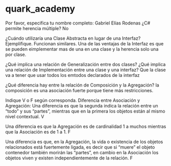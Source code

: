 # quark_academy

Por favor, especifica tu nombre completo: Gabriel Elías Rodenas
¿C# permite herencia múltiple?
No

¿Cuándo utilizaría una Clase Abstracta en lugar de una Interfaz? Ejemplifique.
Funcionan similares. 
Una de las ventajas de la Interfaz es que se pueden eimplementar mas de una en una clase y la herencia solo una por clase.

¿Qué implica una relación de Generalización entre dos clases?
¿Qué implica una relación de Implementación entre una clase y una interfaz?
Que la clase va a tener que usar todos los emtodos declarados de la interfaz

¿Qué diferencia hay entre la relación de Composición y la Agregación?
la composición es una asociación fuerte porque tiene más restricciones.

Indique V o F según corresponda. Diferencia entre Asociación y Agregación:
Una diferencia es que la segunda indica la relación entre un “todo” y sus “partes”, mientras que en la primera los objetos están al mismo nivel contextual.
V

Una diferencia es que la Agregación es de cardinalidad 1 a muchos mientras que la Asociación es de 1 a 1. 
F

Una diferencia es que, en la Agregación, la vida o existencia de los objetos relacionados está fuertemente ligada, es decir que si “muere” el objeto contenedor también morirán las “partes”, en cambio en la Asociación los objetos viven y existen independientemente de la relación. 
F

